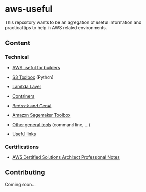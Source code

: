 # aws-useful

This repository wants to be an agregation of useful information and practical tips to help in AWS related environments.

## Content

### Technical

* [AWS useful for builders](./AWS-useful.md)
* [S3 Toolbox](./s3_toolbox.py) (Python)
* [Lambda Layer](./lambda/lambda-layer.md)
* [Containers](./containers)
* [Bedrock and GenAI](./bedrock)
* [Amazon Sagemaker Toolbox](./sagemaker_toolbox.py)
  
* [Other general tools](./General-tools.md) (command line, ...)
* [Useful links](./useful-links.md)

### Certifications

* [AWS Certified Solutions Architect Professional Notes](./AWS-CSA-Pro.md)

## Contributing

Coming soon...
